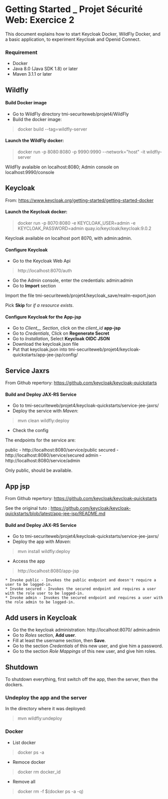 # Getting Started _ Projet Sécurité Web: Exercice 2

This document explains how to start Keycloak Docker, WildFly Docker, and a basic application, to experiment Keycloak and Openid Connect.

### Requirement 

- Docker
- Java 8.0 (Java SDK 1.8) or later
- Maven 3.1.1 or later

## Wildfly

#### Build Docker image

- Go to WildFly directory
tmi-securiteweb/projet4/WildFly
- Build the docker image:
> docker build --tag=wildfly-server

#### Launch the WildFly docker:
> docker run -p 8080:8080 -p 9990:9990 --network="host" -it wildfly-server

WildFly avalaible on localhost:8080; Admin console on localhost:9990/console

## Keycloak
From: https://www.keycloak.org/getting-started/getting-started-docker

#### Launch the Keycloak docker: 
> docker run -p 8070:8080 -e KEYCLOAK_USER=admin -e KEYCLOAK_PASSWORD=admin quay.io/keycloak/keycloak:9.0.2

Keycloak available on localhost port 8070, with admin:admin.

#### Configure Keycloak 
- Go to the Keycloak Web Api
> http://localhost:8070/auth
- Go the Admin console, enter the credentials: admin:admin
- Go to __Import__ section

Import the file tmi-securiteweb/projet4/keycloak_save/realm-export.json

Pick __Skip__ for *if a resource exists*.

#### Configure Keycloak for the App-jsp
- Go to *Client__ Section*, click on the *client_id* __app-jsp__
- Go to *Credentials*, Click on __Regenerate Secret__
- Go to *Installation*, Select __Keycloak OIDC JSON__
- Download the keycloak.json file
- Put that keycloak.json into tmi-securiteweb/projet4/keycloak-quickstarts/app-jee-jsp/config/ 


## Service Jaxrs

From Github repertory: https://github.com/keycloak/keycloak-quickstarts

#### Build and Deploy JAX-RS Service
- Go to tmi-securiteweb/projet4/keycloak-quickstarts/service-jee-jaxrs/
- Deploy the service with *Maven*:
> mvn clean wildfly:deploy

- Check the config 

The endpoints for the service are:

public - http://localhost:8080/service/public
secured - http://localhost:8080/service/secured
admin - http://localhost:8080/service/admin

Only public, should be available.

## App jsp
From Github repertory: https://github.com/keycloak/keycloak-quickstarts

See the original tuto : 
https://github.com/keycloak/keycloak-quickstarts/blob/latest/app-jee-jsp/README.md

#### Build and Deploy JAX-RS Service
- Go to tmi-securiteweb/projet4/keycloak-quickstarts/service-jee-jaxrs/
- Deploy the app with *Maven*:
> mvn install wildfly:deploy


- Access the app
> http://localhost:8080/app-jsp

    * Invoke public - Invokes the public endpoint and doesn't require a user to be logged-in.
    * Invoke secured - Invokes the secured endpoint and requires a user with the role user to be logged-in.
    * Invoke admin - Invokes the secured endpoint and requires a user with the role admin to be logged-in.

## Add users in Keycloak
- Go the the keycloak administration: http://localhost:8070/
admin:admin
- Go to *Roles* section, __Add user__.
- Fill at least the username section, then __Save__.
- Go to the section *Credentials* of this new user, and give him a password.
- Go to the section *Role Mappings* of this new user, and give him roles.

## Shutdown

To shutdown everything, first switch off the app, then the server, then the dockers.

### Undeploy the app and the server
In the directory where it was deployed:
> mvn wildfly:undeploy
### Docker
- List docker
> docker ps -a
- Remoce docker
> docker rm docker_id
- Remove all
>docker rm -f $(docker ps -a -q) 
